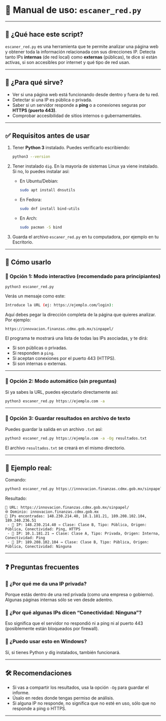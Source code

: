 # 📘 Manual de uso: `escaner_red.py`

---

## 🧠 ¿Qué hace este script?

`escaner_red.py` es una herramienta que te permite analizar una página web y obtener toda la información relacionada con sus direcciones IP. Detecta tanto IPs **internas** (de red local) como **externas** (públicas), te dice si están activas, si son accesibles por internet y qué tipo de red usan.

---

## 🎯 ¿Para qué sirve?

* Ver si una página web está funcionando desde dentro y fuera de tu red.
* Detectar si una IP es pública o privada.
* Saber si un servidor responde a **ping** o a conexiones seguras por **HTTPS (puerto 443)**.
* Comprobar accesibilidad de sitios internos o gubernamentales.

---

## ✅ Requisitos antes de usar

1. Tener **Python 3** instalado. Puedes verificarlo escribiendo:

   ```bash
   python3 --version
   ```

2. Tener instalado `dig`. En la mayoría de sistemas Linux ya viene instalado. Si no, lo puedes instalar así:

   * En Ubuntu/Debian:

     ```bash
     sudo apt install dnsutils
     ```
   * En Fedora:

     ```bash
     sudo dnf install bind-utils
     ```
   * En Arch:

     ```bash
     sudo pacman -S bind
     ```

3. Guarda el archivo `escaner_red.py` en tu computadora, por ejemplo en tu Escritorio.

---

## 🚀 Cómo usarlo

### 📍 Opción 1: Modo interactivo (recomendado para principiantes)

```bash
python3 escaner_red.py
```

Verás un mensaje como este:

```bash
Introduce la URL (ej: https://ejemplo.com/login):
```

Aquí debes pegar la dirección completa de la página que quieres analizar. Por ejemplo:

```
https://innovacion.finanzas.cdmx.gob.mx/sinpapel/
```

El programa te mostrará una lista de todas las IPs asociadas, y te dirá:

* Si son públicas o privadas.
* Si responden a `ping`.
* Si aceptan conexiones por el puerto 443 (HTTPS).
* Si son internas o externas.

---

### 📍 Opción 2: Modo automático (sin preguntas)

Si ya sabes la URL, puedes ejecutarlo directamente así:

```bash
python3 escaner_red.py https://ejemplo.com -a
```

---

### 📍 Opción 3: Guardar resultados en archivo de texto

Puedes guardar la salida en un archivo `.txt` así:

```bash
python3 escaner_red.py https://ejemplo.com -a -Og resultados.txt
```

El archivo `resultados.txt` se creará en el mismo directorio.

---

## 🧾 Ejemplo real:

Comando:

```bash
python3 escaner_red.py https://innovacion.finanzas.cdmx.gob.mx/sinpapel/ -a
```

Resultado:

```
🔗 URL: https://innovacion.finanzas.cdmx.gob.mx/sinpapel/
🌐 Dominio: innovacion.finanzas.cdmx.gob.mx
📡 IPs encontradas: 148.230.214.40, 10.1.181.21, 189.208.102.104, 189.240.236.51
 - 🧠 IP: 148.230.214.40 → Clase: Clase B, Tipo: Pública, Origen: Pública, Conectividad: Ping, HTTPS
 - 🧠 IP: 10.1.181.21 → Clase: Clase A, Tipo: Privada, Origen: Interna, Conectividad: Ping
 - 🧠 IP: 189.208.102.104 → Clase: Clase B, Tipo: Pública, Origen: Pública, Conectividad: Ninguna
```

---

## ❓ Preguntas frecuentes

### 🔸 ¿Por qué me da una IP privada?

Porque estás dentro de una red privada (como una empresa o gobierno). Algunas páginas internas sólo se ven desde adentro.

### 🔸 ¿Por qué algunas IPs dicen “Conectividad: Ninguna”?

Eso significa que el servidor no respondió ni a ping ni al puerto 443 (posiblemente están bloqueados por firewall).

### 🔸 ¿Puedo usar esto en Windows?

Sí, si tienes Python y dig instalados, también funcionará.

---

## 🛠 Recomendaciones

* Si vas a compartir los resultados, usa la opción `-Og` para guardar el informe.
* Úsalo en redes donde tengas permiso de análisis.
* Si alguna IP no responde, no significa que no esté en uso, sólo que no responde a ping o HTTPS.

---
